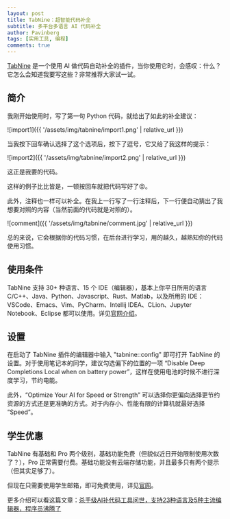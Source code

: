```yaml
---
layout: post
title: TabNine：超智能代码补全
subtitle: 多平台多语言 AI 代码补全
author: Pavinberg
tags: [实用工具, 编程]
comments: true
---
```


[TabNine](https://www.tabnine.com) 是一个使用 AI 做代码自动补全的插件，当你使用它时，会感叹：什么？它怎么会知道我要写这些？非常推荐大家试一试。

## 简介

我刚开始使用时，写了第一句 Python 代码，就给出了如此的补全建议：

![import1]({{ '/assets/img/tabnine/import1.png' | relative_url }})

当我按下回车确认选择了这个选项后，按下了逗号，它又给了我这样的提示：

![import2]({{ '/assets/img/tabnine/import2.png' | relative_url }})

这正是我要的代码。

这样的例子比比皆是，一顿按回车就把代码写好了😝。

此外，注释也一样可以补全。在我上一行写了一行注释后，下一行便自动猜出了我想要对照的内容（当然前面的代码就是对照的）。

![comment]({{ '/assets/img/tabnine/comment.jpg' | relative_url }})

总的来说，它会根据你的代码习惯，在后台进行学习，用的越久，越熟知你的代码使用习惯。

## 使用条件

TabNine 支持 30+ 种语言、15 个 IDE（编辑器），基本上你平日所用的语言 C/C++、Java、Python、Javascript、Rust、Matlab，以及所用的 IDE： VSCode、Emacs、Vim、PyCharm、Intellij IDEA、CLion、Jupyter Notebook、Eclipse 都可以使用。详见[官网介绍](https://www.tabnine.com/install)。

## 设置

在启动了 TabNine 插件的编辑器中输入 "tabnine::config" 即可打开 TabNine 的设置。对于使用笔记本的同学，建议勾选偏下的位置的一项 “Disable Deep Completions Local when on battery power”，这样在使用电池的时候不进行深度学习，节约电能。

此外，“Optimize Your AI for Speed or Strength” 可以选择你更偏向选择更节约资源的方式还是更准确的方式。对于内存小、性能有限的计算机就最好选择 “Speed”。

## 学生优惠

TabNine 有基础和 Pro 两个级别，基础功能免费（但貌似近日开始限制使用次数了？），Pro 正常需要付费。基础功能没有云端存储功能，并且最多只有两个提示（但其实足够了）。

但现在只需要使用学生邮箱，即可免费使用，详见[官网](https://www.tabnine.com/students)。

更多介绍可以看这篇文章：[杀手级AI补代码工具问世，支持23种语言及5种主流编辑器，程序员沸腾了](https://zhuanlan.zhihu.com/p/73811872)
